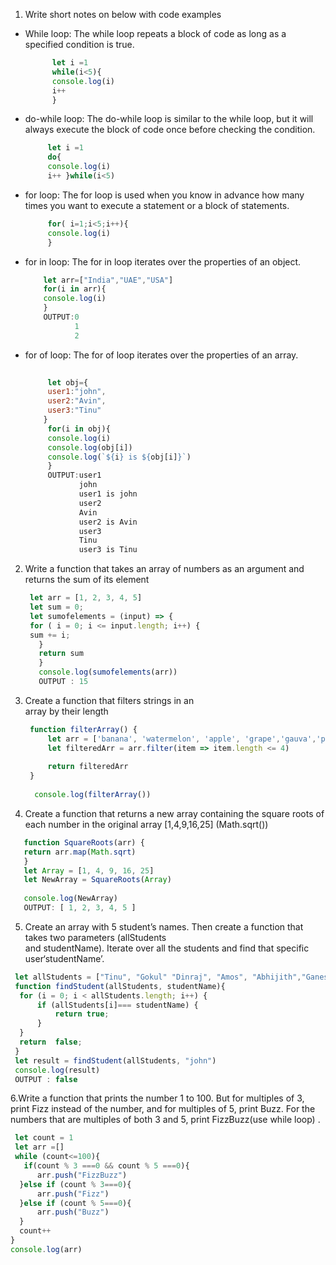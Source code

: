 1. Write short notes on below with code examples 

 * While loop:
          The while loop repeats a block of code as long as a specified condition is true.

    ```js
          let i =1
          while(i<5){
          console.log(i)
          i++
          }
    ```

 * do-while loop:
         The do-while loop is similar to the while loop, but it will always execute the block of code once before checking the condition.

    ```js
         let i =1
         do{
         console.log(i)
         i++ }while(i<5)
    ```

 * for loop:
         The for loop is used when you know in advance how many times you want to execute a statement or a block of statements.

    ```js
         for( i=1;i<5;i++){
         console.log(i)
         }   
    ```      

 * for in loop:
        The for in loop iterates over the properties of an object.

    ```js
        let arr=["India","UAE","USA"]
        for(i in arr){
        console.log(i)
        }
        OUTPUT:0
               1
               2
    ```

 * for of loop:
          The for of loop iterates over the properties of an array.
               
    ```js
        
         let obj={
         user1:"john",
         user2:"Avin",
         user3:"Tinu"
        }
         for(i in obj){
         console.log(i)
         console.log(obj[i])
         console.log(`${i} is ${obj[i]}`)
         }
         OUTPUT:user1
                john
                user1 is john
                user2
                Avin
                user2 is Avin
                user3
                Tinu
                user3 is Tinu
     ```

2. Write a function that takes an array of numbers as an argument and returns the sum of its element

     ```js
      let arr = [1, 2, 3, 4, 5]
      let sum = 0;
      let sumofelements = (input) => {
      for ( i = 0; i <= input.length; i++) {
      sum += i; 
        }
        return sum
        }
        console.log(sumofelements(arr))
        OUTPUT : 15
    ```
    
3. Create a function that filters strings in an   
   array by their length   

   ```js
    function filterArray() {
        let arr = ['banana', 'watermelon', 'apple', 'grape','gauva','pineapple','mango']
        let filteredArr = arr.filter(item => item.length <= 4)
        
        return filteredArr 
    }
    
     console.log(filterArray())
   ```
                   
4. Create a function that returns a new array containing the square roots of each number in the original array 
   [1,4,9,16,25] (Math.sqrt())
     
 ```js
    function SquareRoots(arr) {
    return arr.map(Math.sqrt)
    }
    let Array = [1, 4, 9, 16, 25]
    let NewArray = SquareRoots(Array)
    
    console.log(NewArray)
    OUTPUT: [ 1, 2, 3, 4, 5 ]
 ```

5. Create an array with 5 student’s names. Then create a function that takes two parameters (allStudents      
   and studentName). Iterate over all the students and find that specific user‘studentName’.
   
  ```js
   let allStudents = ["Tinu", "Gokul" "Dinraj", "Amos", "Abhijith","Ganesh"]
   function findStudent(allStudents, studentName){
    for (i = 0; i < allStudents.length; i++) {
        if (allStudents[i]=== studentName) {
            return true;
        }
    }
    return  false;
   }
   let result = findStudent(allStudents, "john")
   console.log(result)
   OUTPUT : false
  ```

 6.Write a function that prints the number 1 to 100. But for multiples of 3, print Fizz instead of the number, 
  and for multiples of 5, print Buzz. For the numbers that are multiples of both 3 and 5, print FizzBuzz(use while loop) .
  

  ```js
   let count = 1
   let arr =[]
   while (count<=100){
     if(count % 3 ===0 && count % 5 ===0){
        arr.push("FizzBuzz")
    }else if (count % 3===0){
        arr.push("Fizz")
    }else if (count % 5===0){
        arr.push("Buzz")
    }
    count++
  }
  console.log(arr)   
 ```